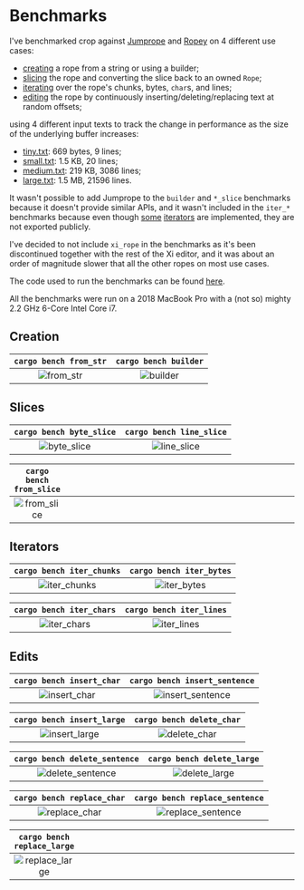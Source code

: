 # Benchmarks

I've benchmarked crop against [Jumprope][jumprope] and [Ropey][ropey] on 4
different use cases:

- [creating](#creation) a rope from a string or using a builder;
- [slicing](#slices) the rope and converting the slice back to an owned `Rope`;
- [iterating](#iterators) over the rope's chunks, bytes, `char`s, and lines;
- [editing](#edits) the rope by continuously inserting/deleting/replacing text
  at random offsets;

using 4 different input texts to track the change in performance as the size of
the underlying buffer increases:

- [tiny.txt][tiny]: 669 bytes, 9 lines;
- [small.txt][small]: 1.5 KB, 20 lines;
- [medium.txt][medium]: 219 KB, 3086 lines;
- [large.txt][large]: 1.5 MB, 21596 lines.

It wasn't possible to add Jumprope to the `builder` and `*_slice` benchmarks
because it doesn't provide similar APIs, and it wasn't included in the `iter_*`
benchmarks because even though
[some](https://docs.rs/jumprope/latest/jumprope/struct.JumpRope.html#method.slice_chars)
[iterators](https://docs.rs/jumprope/latest/jumprope/struct.JumpRope.html#method.substrings)
are implemented, they are not exported publicly.

I've decided to not include `xi_rope` in the benchmarks as it's been
discontinued together with the rest of the Xi editor, and it was about an order
of magnitude slower that all the other ropes on most use cases.

The code used to run the benchmarks can be found
[here](https://github.com/noib3/rope_benches).

All the benchmarks were run on a 2018 MacBook Pro with a (not so) mighty 2.2
GHz 6-Core Intel Core i7.

## Creation

| `cargo bench from_str` | `cargo bench builder` |
|          :--:          |         :--:          |
| ![from_str][from_str]  | ![builder][builder]   |

## Slices

|  `cargo bench byte_slice`  | `cargo bench line_slice`  |
|            :--:            |            :--:           |
| ![byte_slice][byte_slice]  | ![line_slice][line_slice] |

|       `cargo bench from_slice`      |      |
|                 :--:                | :--: |
| ![from_slice][from_slice] | &emsp;&emsp;&emsp;&emsp;&emsp;&emsp;&emsp;&emsp;&emsp;&emsp;&emsp;&emsp;&emsp;&emsp;&emsp;&emsp;&emsp;&emsp;&emsp;&emsp;&emsp;&emsp;&emsp;&emsp;&emsp;&emsp;&emsp;&emsp;&emsp;&emsp;&nbsp; |

## Iterators

| `cargo bench iter_chunks`   | `cargo bench iter_bytes`  |
|             :--:            |            :--:           |
| ![iter_chunks][iter_chunks] | ![iter_bytes][iter_bytes] |

| `cargo bench iter_chars`  | `cargo bench iter_lines`  |
|            :--:           |            :--:           |
| ![iter_chars][iter_chars] | ![iter_lines][iter_lines] |


## Edits

| `cargo bench insert_char`   |    `cargo bench insert_sentence`    |
|             :--:            |                 :--:                |
| ![insert_char][insert_char] | ![insert_sentence][insert_sentence] |

|  `cargo bench insert_large`   |  `cargo bench delete_char`  |
|              :--:             |             :--:            |
| ![insert_large][insert_large] | ![delete_char][delete_char] |

| `cargo bench delete_sentence`       |  `cargo bench delete_large`   |
|                 :--:                |              :--:             |
| ![delete_sentence][delete_sentence] | ![delete_large][delete_large] |

|  `cargo bench replace_char`   |    `cargo bench replace_sentence`     |
|              :--:             |                  :--:                 |
| ![replace_char][replace_char] | ![replace_sentence][replace_sentence] |

|   `cargo bench replace_large`   |      |
|               :--:              | :--: |
| ![replace_large][replace_large] | &emsp;&emsp;&emsp;&emsp;&emsp;&emsp;&emsp;&emsp;&emsp;&emsp;&emsp;&emsp;&emsp;&emsp;&emsp;&emsp;&emsp;&emsp;&emsp;&emsp;&emsp;&emsp;&emsp;&emsp;&emsp;&emsp;&emsp;&emsp;&emsp;&emsp;&nbsp; |

<!-- ## Traces -->

<!-- | `cargo run --release -- --bench traces` | -->
<!-- |  :--:  | -->
<!-- | ![traces][traces] | -->

[jumprope]: https://github.com/josephg/jumprope-rs
[ropey]: https://github.com/cessen/ropey

[tiny]: https://github.com/noib3/rope_benches/blob/master/benches/common/tiny.txt
[small]: https://github.com/noib3/rope_benches/blob/master/benches/common/small.txt
[medium]: https://github.com/noib3/rope_benches/blob/master/benches/common/medium.txt
[large]: https://github.com/noib3/rope_benches/blob/master/benches/common/large.txt

[builder]: https://user-images.githubusercontent.com/59321248/227067900-48478bca-8fe9-403d-a92e-e95bd94e2ebc.png
[byte_slice]: https://user-images.githubusercontent.com/59321248/227067906-f9dc8d6d-060b-45ac-ade4-3dac9b612a44.png
[delete_char]: https://user-images.githubusercontent.com/59321248/227067911-3509f006-3830-4d36-b8f5-8c78bb684b11.png
[delete_large]: https://user-images.githubusercontent.com/59321248/227067916-e3ed1bbe-d706-4e53-bbc1-04218c8e46a7.png
[delete_sentence]: https://user-images.githubusercontent.com/59321248/227067918-91af2770-8dea-49ad-a894-50a0cede60cf.png
[from_slice]: https://user-images.githubusercontent.com/59321248/227067921-c97f882f-5f3e-4d6c-8141-f9692c8935ef.png
[from_str]: https://user-images.githubusercontent.com/59321248/227067923-364d6d7a-86f8-46e1-a371-84fda094fb22.png
[insert_char]: https://user-images.githubusercontent.com/59321248/227067924-7ca04879-7c67-423c-ba96-cd3e43d974a5.png
[insert_large]: https://user-images.githubusercontent.com/59321248/227067926-718b5b34-ff89-458b-9906-4ca19ea1f020.png
[insert_sentence]: https://user-images.githubusercontent.com/59321248/227067928-6a69ff30-73ca-4272-9c2d-381064fc9170.png
[iter_bytes]: https://user-images.githubusercontent.com/59321248/227067929-5f067398-4fae-4f7d-9b49-fcb21efba86f.png
[iter_chars]: https://user-images.githubusercontent.com/59321248/227067932-3f8a5207-1c24-4285-8bfe-3f56f2c26a8b.png
[iter_chunks]: https://user-images.githubusercontent.com/59321248/227067937-7fe9e437-5050-4524-b5b0-8ed56d1dd560.png
[iter_lines]: https://user-images.githubusercontent.com/59321248/227067939-4198ed29-e886-4f90-b9bf-33c817a867a8.png
[line_slice]: https://user-images.githubusercontent.com/59321248/227067941-f41c6970-6ee1-4bd9-aa1a-74ffb816af7c.png
[replace_char]: https://user-images.githubusercontent.com/59321248/227067944-bd1931ba-c287-4b0e-a2d6-c3e46dd9d665.png
[replace_large]: https://user-images.githubusercontent.com/59321248/227067948-78cf6e37-e4e6-4689-834b-b087da538054.png
[replace_sentence]: https://user-images.githubusercontent.com/59321248/227067952-a51b5e77-71d9-4e84-acba-a146013e44da.png
<!-- [traces]: https://user-images.githubusercontent.com/59321248/227782573-799d45fb-91d5-4c29-8613-cc8e35eb7a9f.png -->
